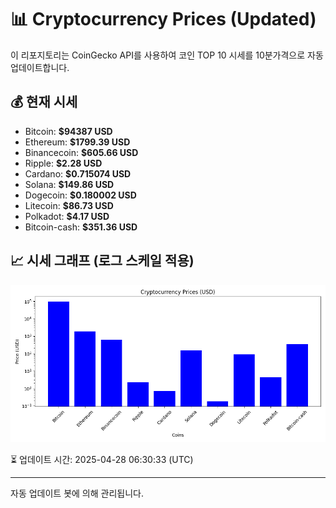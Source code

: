 
# 📊 Cryptocurrency Prices (Updated)

이 리포지토리는 CoinGecko API를 사용하여 코인 TOP 10 시세를 10분가격으로 자동 업데이트합니다.

## 💰 현재 시세
- Bitcoin: **$94387 USD**
- Ethereum: **$1799.39 USD**
- Binancecoin: **$605.66 USD**
- Ripple: **$2.28 USD**
- Cardano: **$0.715074 USD**
- Solana: **$149.86 USD**
- Dogecoin: **$0.180002 USD**
- Litecoin: **$86.73 USD**
- Polkadot: **$4.17 USD**
- Bitcoin-cash: **$351.36 USD**

## 📈 시세 그래프 (로그 스케일 적용)
![Crypto Prices](crypto_prices.png)

⏳ 업데이트 시간: 2025-04-28 06:30:33 (UTC)

---
자동 업데이트 봇에 의해 관리됩니다.
